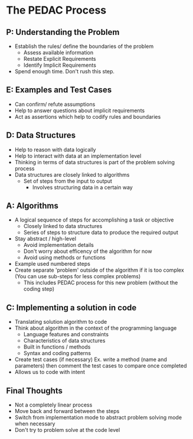# The PEDAC Process

## P: Understanding the Problem

- Establish the rules/ define the boundaries of the problem
  - Assess available information
  - Restate Explicit Requirements
  - Identify Implicit Requirements
- Spend enough time. Don't rush this step.

## E: Examples and Test Cases

- Can confirm/ refute assumptions
- Help to answer questions about implicit requirements
- Act as assertions which help to codify rules and boundaries

## D: Data Structures

- Help to reason with data logically
- Help to interact with data at an implementation level
- Thinking in terms of data structures is part of the problem solving process
- Data structures are closely linked to algorithms
  - Set of steps from the input to output
    - Involves structuring data in a certain way


## A: Algorithms

- A logical sequence of steps for accomplishing a task or objective
  - Closely linked to data structures
  - Series of steps to structure data to produce the required output
- Stay abstract / high-level
  - Avoid implementation details
  - Don't worry about efficency of the algorithm for now
  - Avoid using methods or functions
- Example used numbered steps
- Create separate 'problem' outside of the algorithm if it is too complex (You can use sub-steps for less complex problems)
  - This includes PEDAC process for this new problem (without the coding step)

## C: Implementing a solution in code

- Translating solution algorithm to code
- Think about algorithm in the context of the programming language
  - Language features and constraints
  - Characteristics of data structures
  - Built in functions / methods
  - Syntax and coding patterns
- Create test cases (if necessary) Ex. write a method (name and parameters) then comment the test cases to compare once completed
- Allows us to code with intent

## Final Thoughts

- Not a completely linear process
- Move back and forward between the steps
- Switch from implementation mode to abstract problem solving mode when necessary
- Don't try to problem solve at the code level
